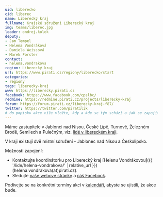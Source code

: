 ```yaml
---
uid: liberecko
cid: liberec
name: Liberecký kraj
fullname: Krajské sdružení Liberecký kraj
img: teams/liberec.jpg
leader: ondrej.kolek
deputy:
- Jan Tempel
- Helena Vondráková
- Daniela Weissová
- Marek Förster
contact:
- helena.vondrakova
region: Liberecký kraj
url: https://www.pirati.cz/regiony/liberecko/start
categories:
- regiony
tags: liberecky-kraj
www: https://liberecky.pirati.cz
facebook: https://www.facebook.com/cpslbc/
redmine: https://redmine.pirati.cz/projects/liberecky-kraj
forum: https://forum.pirati.cz/liberecky-kraj-f87/
twitter: https://twitter.com/piratilik
# do popisku akce níže vložte, kdy a kde se tým schází a jak se zapojit
---
```


Máme  zastupitele v Jablonci nad Nisou, České Lípě, Turnově, Železném Brodě, Semilech a Pulečným, viz. [lidé v libereckém kraji](https://liberecky.pirati.cz/lide/).

V kraji existují dvě místní sdružení - Jablonec nad Nisou a Českolipsko.

Možnosti zapojení:

* Kontaktujte koordinátorku pro Liberecký kraj [Helenu Vondrákovou]({{ '/lide/helena-vondrakova/' | relative_url }}) (helena.vondrakova(at)pirati.cz). 
* Sledujte [naše webové stránky](https://liberecky.pirati.cz) a [náš Facebook](https://www.facebook.com/pg/cpslbc/events/).

Podívejte se na konkrétní termíny akcí v [kalendáři](https://calendar.google.com/calendar/embed?showTitle=0&showNav=0&showDate=0&showPrint=0&showTabs=0&showCalendars=0&showTz=0&mode=AGENDA&height=500&wkst=2&hl=cs&bgcolor=%23FFFFFF&src=vd0bm8kuaqdhmcjlnp6qj026fc%40group.calendar.google.com&ctz=Europe%2FPrague&color=%232952A3), abyste se ujistili, že akce bude.
